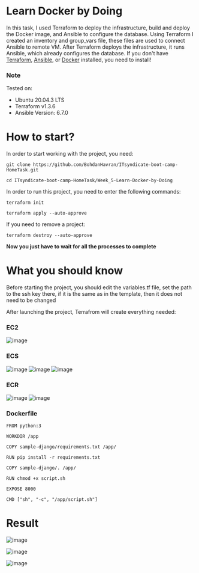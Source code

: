 # Learn Docker by Doing

In this task, I used Terraform to deploy the infrastructure, build and deploy the Docker image, and Ansible to configure the database. Using Terraform I created an inventory and group_vars file, these files are used to connect Ansible to remote VM. After Terraform deploys the infrastructure, it runs Ansible, which already configures the database. If you don't have [Terraform](https://developer.hashicorp.com/terraform/downloads?product_intent=terraform), [Ansible](https://docs.ansible.com/ansible/latest/installation_guide/intro_installation.html), or [Docker](https://docs.docker.com/engine/install/ubuntu/) installed, you need to install!

<h3>Note</h3>
Tested on:

- Ubuntu 20.04.3 LTS
- Terraform v1.3.6
- Ansible Version: 6.7.0

# How to start?

In order to start working with the project, you need:
```
git clone https://github.com/BohdanHavran/ITsyndicate-boot-camp-HomeTask.git
```
```
cd ITsyndicate-boot-camp-HomeTask/Week_5-Learn-Docker-by-Doing
```
In order to run this project, you need to enter the following commands:
```
terraform init
```
```
terraform apply --auto-approve
```
If you need to remove a project:
```
terraform destroy --auto-approve
```
<b>Now you just have to wait for all the processes to complete</b>

# What you should know

Before starting the project, you should edit the variables.tf file, set the path to the ssh key there, if it is the same as in the template, then it does not need to be changed

After launching the project, Terrafrom will create everything needed:
### EC2
![image](https://github.com/BohdanHavran/ITsyndicate-boot-camp-HomeTask/assets/7732624/779f157c-23a8-47e0-8e21-16de08bc774e)

### ECS
![image](https://github.com/BohdanHavran/ITsyndicate-boot-camp-HomeTask/assets/7732624/29ea5eb6-aaa8-4c06-bc9c-6ac7cec155ee)
![image](https://github.com/BohdanHavran/ITsyndicate-boot-camp-HomeTask/assets/7732624/6e21a637-07ab-4f8e-99db-c035a25d4294)
![image](https://github.com/BohdanHavran/ITsyndicate-boot-camp-HomeTask/assets/7732624/4a1dbb6a-39a1-40de-8059-7abcf7ac8c79)

### ECR
![image](https://github.com/BohdanHavran/ITsyndicate-boot-camp-HomeTask/assets/7732624/4000cf57-d31e-41e2-9409-cd55cad9f997)
![image](https://github.com/BohdanHavran/ITsyndicate-boot-camp-HomeTask/assets/7732624/1e78fd1e-a65e-4ee4-a349-b9ab8bfee53d)

### Dockerfile
```
FROM python:3

WORKDIR /app

COPY sample-django/requirements.txt /app/

RUN pip install -r requirements.txt

COPY sample-django/. /app/

RUN chmod +x script.sh

EXPOSE 8000

CMD ["sh", "-c", "/app/script.sh"]
```
# Result
![image](https://github.com/BohdanHavran/ITsyndicate-boot-camp-HomeTask/assets/7732624/40affcb6-5223-4f16-85c6-05ac31239d94)

![image](https://github.com/BohdanHavran/ITsyndicate-boot-camp-HomeTask/assets/7732624/00886324-b1ab-4935-be9f-1fe5a06ab190)

![image](https://github.com/BohdanHavran/ITsyndicate-boot-camp-HomeTask/assets/7732624/1ac01809-025a-45e3-a6a0-4736ce764dbf)

